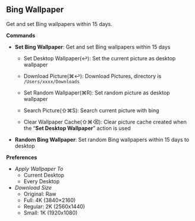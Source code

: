 ## Bing Wallpaper

Get and set Bing wallpapers within 15 days.

**Commands**

- **Set Bing Wallpaper**: Get and set Bing wallpapers within 15 days
  - Set Desktop Wallpaper(↩︎): Set the current picture as desktop wallpaper

  - Download Picture(⌘↩︎): Download Pictures, directory is `/Users/xxxx/Downloads`

  - Set Random Wallpaper(⌘R): Set random picture as desktop wallpaper

  - Search Picture(⇧⌘S): Search current picture with bing

  - Clear Wallpaper Cache(⇧⌘⌫): Clear picture cache created when the “**Set Desktop Wallpaper**” action is used

- **Random Bing Wallpaper**: Set random Bing wallpapers within 15 days to desktop

**Preferences**

- *Apply Wallpaper To*
  - Current Desktop
  - Every Desktop
- *Download Size*
  - Original: Raw
  - Full: 4K (3840×2160)
  - Regular: 2K (2560x1440)
  - Small: 1K (1920x1080)
